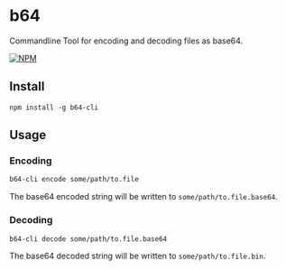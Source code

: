 # b64

Commandline Tool for encoding and decoding files as base64.

[![NPM](https://nodei.co/npm/b64-cli.png?downloads=true&downloadRank=true&stars=true)](https://nodei.co/npm/b64-cli.png?downloads=true&downloadRank=true&stars=true)

## Install
`npm install -g b64-cli`

## Usage
### Encoding

```bash
b64-cli encode some/path/to.file
```

The base64 encoded string will be written to `some/path/to.file.base64`.

### Decoding

```bash
b64-cli decode some/path/to.file.base64
```

The base64 decoded string will be written to `some/path/to.file.bin`.
